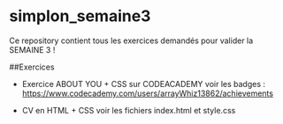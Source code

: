 # simplon_semaine3

Ce repository contient tous les exercices demandés pour valider la SEMAINE 3 !

##Exercices

- Exercice ABOUT YOU + CSS sur CODEACADEMY
voir les badges : https://www.codecademy.com/users/arrayWhiz13862/achievements

- CV en HTML + CSS
voir les fichiers index.html et style.css
